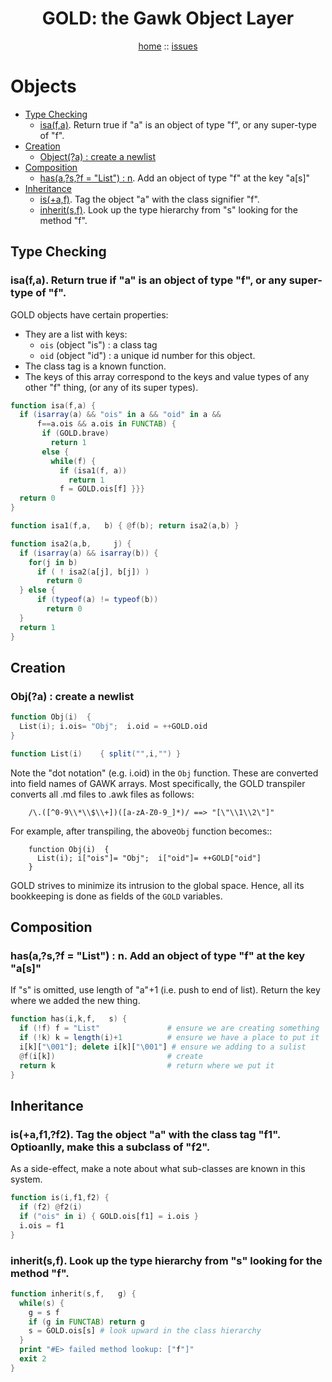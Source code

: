 <a name=top>
<h1 align=center>GOLD: the Gawk Object Layer</h1>
<p  align=center>
<a href="http://github.com/golden/one/master/blob/README.md#top">home</a> :: 
<a href="http://github.com/golden/issues">issues</a> 
</p>

# Objects

- [Type Checking](#type-checking) 
    - [isa(f,a)](#isafa-return-true-if-a-is-an-object-of-type-f-or-any-super-type-of-f). Return true if "a" is an object of type "f", or any super-type of "f".
- [Creation](#creation) 
    - [Object(?a) : create a newlist](#objecta--create-a-newlist) 
- [Composition](#composition) 
    - [has(a,?s,?f = "List") : n](#hasasf--list--n-add-an-object-of-type-f-at-the-key-as). Add an object of type "f" at the key "a[s]"
- [Inheritance](#inheritance) 
    - [is(+a,f)](#isaf-tag-the-object-a-with-the-class-signifier-f). Tag the object "a" with the class signifier "f".
    - [inherit(s,f)](#inheritsf--look-up-the-type-hierarchy-from-s-looking-for-the-method-f). Look up the type hierarchy from "s" looking for the method "f".

## Type Checking
### isa(f,a). Return true if "a" is an object of type "f", or any super-type of "f".
GOLD objects have certain properties:

- They are a list with keys:
  - `ois` (object "is") : a class tag
  - `oid` (object "id") : a unique id number for this object.
- The  class tag is a  known function.
- The keys of this array correspond to the keys and value types 
  of any other "f" thing, (or any of its super types).

```awk
function isa(f,a) {
  if (isarray(a) && "ois" in a && "oid" in a && 
      f==a.ois && a.ois in FUNCTAB) {
       if (GOLD.brave)
         return 1
       else {
         while(f) { 
           if (isa1(f, a)) 
             return 1
           f = GOLD.ois[f] }}}
  return 0
}

function isa1(f,a,   b) { @f(b); return isa2(a,b) }

function isa2(a,b,     j) {
  if (isarray(a) && isarray(b)) {
    for(j in b) 
      if ( ! isa2(a[j], b[j]) ) 
        return 0
  } else {
      if (typeof(a) != typeof(b)) 
        return 0 
  }
  return 1
}
```
## Creation
### Obj(?a) : create a newlist
```awk
function Obj(i)  { 
  List(i); i.ois= "Obj";  i.oid = ++GOLD.oid 
}

function List(i)    { split("",i,"") }
```

Note the "dot notation" (e.g. i.oid) in the `Obj` function. These
are converted into field names of GAWK arrays. Most specifically, the GOLD transpiler
converts all  .md files to .awk files as follows:

        /\.([^0-9\\*\\$\\+])([a-zA-Z0-9_]*)/ ==> "[\"\\1\\2\"]"

For example, after transpiling, the above`Obj` function becomes::

        function Obj(i)  { 
          List(i); i["ois"]= "Obj";  i["oid"]= ++GOLD["oid"] 
        }

GOLD strives to minimize its intrusion to the global space. Hence, all its bookkeeping
is done as fields of the `GOLD` variables.

## Composition
### has(a,?s,?f = "List") : n. Add an object of type "f" at the key "a[s]"
If "s" is omitted, use length of "a"+1 (i.e. push to end of list).
Return the key where we added the new thing.
```awk
function has(i,k,f,   s) { 
  if (!f) f = "List"               # ensure we are creating something
  if (!k) k = length(i)+1          # ensure we have a place to put it
  i[k]["\001"]; delete i[k]["\001"] # ensure we adding to a sulist
  @f(i[k])                         # create
  return k                         # return where we put it
}
```

## Inheritance
### is(+a,f1,?f2). Tag the object "a" with the class tag "f1". Optioanlly, make this a subclass of "f2".
As a side-effect, make a note about what sub-classes are known in this system.
```awk
function is(i,f1,f2) {
  if (f2) @f2(i)
  if ("ois" in i) { GOLD.ois[f1] = i.ois }
  i.ois = f1
}
```

### inherit(s,f).  Look up the type hierarchy from "s" looking for the method "f".
```awk
function inherit(s,f,   g) {
  while(s) {
    g = s f
    if (g in FUNCTAB) return g
    s = GOLD.ois[s] # look upward in the class hierarchy
  }
  print "#E> failed method lookup: ["f"]"
  exit 2
}
```
